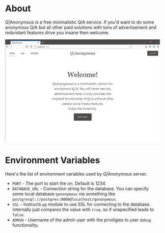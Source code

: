 # About
Q|Anonymous is a free minimalistic Q/A service. If you'd want to do some anonymous Q/A but all other paid solutions with tons of advertisement and redundant features drive you insane then welcome.

![Home Page](.images/home.png)

# Environment Variables
Here's the list of environment variables used by _Q|Anonymous_ server.
- `PORT` - The port to start the on. Default is _1234_.
- `DATABASE_URL` - Connection string for the database. You can specify some local database `qanonymous` via something like `postgresql://postgres:0000@localhost/qanonymous`.
- `SSL` - Instructs `pg` module to use SSL for connecting to the database. Internally just compares the value with `true`, so if unspecified leads to `false`.
- `ADMIN` - Username of the admin user with the priviligies to user `debug` functionality.
